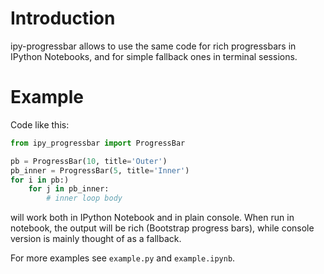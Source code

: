 Introduction
============

ipy-progressbar allows to use the same code for rich progressbars in IPython Notebooks, and for simple fallback ones in terminal sessions.


Example
=======

Code like this:

```python
from ipy_progressbar import ProgressBar

pb = ProgressBar(10, title='Outer')
pb_inner = ProgressBar(5, title='Inner')
for i in pb:)
    for j in pb_inner:
        # inner loop body
```

will work both in IPython Notebook and in plain console. When run in notebook, the output will be rich (Bootstrap progress bars), while console version is mainly thought of as a fallback.

For more examples see `example.py` and `example.ipynb`.

